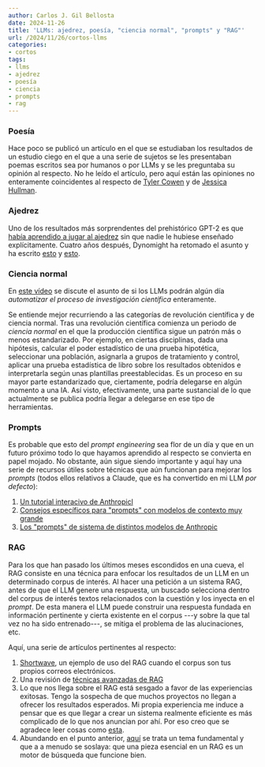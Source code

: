 ```yaml
---
author: Carlos J. Gil Bellosta
date: 2024-11-26
title: 'LLMs: ajedrez, poesía, "ciencia normal", "prompts" y "RAG"'
url: /2024/11/26/cortos-llms
categories:
- cortos
tags:
- llms
- ajedrez
- poesía
- ciencia
- prompts
- rag
---
```


### Poesía

Hace poco se publicó un artículo en el que se estudiaban los resultados de un estudio ciego en el que a una serie de sujetos se les presentaban poemas escritos sea por humanos o por LLMs y se les preguntaba su opinión al respecto. No he leído el artículo, pero aquí están las opiniones no enteramente coincidentes al respecto de
[Tyler Cowen](https://marginalrevolution.com/marginalrevolution/2024/11/ai-generated-poetry-is-indistinguishable-from-human-written-poetry-and-is-rated-more-favorably.html?utm_source=pocket_saves)
y de
[Jessica Hullman](https://statmodeling.stat.columbia.edu/2024/11/22/what-genre-of-writing-is-ai-generated-poetry/).

### Ajedrez

Uno de los resultados más sorprendentes del prehistórico GPT-2 es que
[había aprendido a jugar al ajedrez](https://slatestarcodex.com/2020/01/06/a-very-unlikely-chess-game/)
sin que nadie le hubiese enseñado explícitamente. Cuatro años después, Dynomight ha retomado el asunto y ha escrito [esto](https://dynomight.net/chess/) y [esto](https://dynomight.net/more-chess/).

### Ciencia normal

En
[este vídeo](https://backreaction.blogspot.com/2024/10/this-new-ai-scientist-can-fully.html)
se discute el asunto de si los LLMs podrán algún día _automatizar el proceso de investigación científica_ enteramente.

Se entiende mejor recurriendo a las categorías de revolución científica y de ciencia normal. Tras una revolución científica comienza un periodo de _ciencia normal_ en el que la producción científica sigue un patrón más o menos estandarizado. Por ejemplo, en ciertas disciplinas, dada una hipótesis, calcular el poder estadístico de una prueba hipotética, seleccionar una población, asignarla a grupos de tratamiento y control, aplicar una prueba estadística de libro sobre los resultados obtenidos e interpretarla según unas plantillas preestablecidas. Es un proceso en su mayor parte estandarizado que, ciertamente, podría delegarse en algún momento a una IA. Así visto, efectivamente, una parte sustancial de lo que actualmente se publica podría llegar a delegarse en ese tipo de herramientas.

### Prompts

Es probable que esto del _prompt engineering_ sea flor de un día y que en un futuro próximo todo lo que hayamos aprendido al respecto se convierta en papel mojado. No obstante, aún sigue siendo importante y aquí hay una serie de recursos útiles sobre técnicas que aún funcionan para mejorar los _prompts_ (todos ellos relativos a Claude, que es ha convertido en mi LLM _por defecto_):

1. [Un tutorial interacivo de Anthropicl](https://github.com/anthropics/courses/tree/master/prompt_engineering_interactive_tutorial)
1. [Consejos específicos para "prompts" con modelos de contexto muy grande](https://docs.anthropic.com/en/docs/build-with-claude/prompt-engineering/long-context-tips)
1. [Los "prompts" de sistema de distintos modelos de Anthropic](https://docs.anthropic.com/en/release-notes/system-prompts)

### RAG

Para los que han pasado los últimos meses escondidos en una cueva, el RAG consiste en una técnica para enfocar los resultados de un LLM en un determinado corpus de interés. Al hacer una petición a un sistema RAG, antes de que el LLM genere una respuesta, un buscado selecciona dentro del corpus de interés textos relacionados con la cuestión y los inyecta en el _prompt_. De esta manera el LLM puede construir una respuesta fundada en información pertinente y cierta existente en el corpus ---y sobre la que tal vez no ha sido entrenado---, se mitiga el problema de las alucinaciones, etc.

Aquí, una serie de artículos pertinentes al respecto:

1. [Shortwave](https://www.shortwave.com/blog/deep-dive-into-worlds-smartest-email-ai/), un ejemplo de uso del RAG cuando el corpus son tus propios correos electrónicos.
1. Una revisión de [técnicas avanzadas de RAG](https://pub.towardsai.net/advanced-rag-techniques-an-illustrated-overview-04d193d8fec6)
1. Lo que nos llega sobre el RAG está sesgado a favor de las experiencias exitosas. Tengo la sospecha de que muchos proyectos no llegan a ofrecer los resultados esperados. Mi propia experiencia me induce a pensar que es que llegar a crear un sistema realmente eficiente es más complicado de lo que nos anuncian por ahí. Por eso creo que se agradece leer cosas como [esta](https://towardsdatascience.com/why-your-rag-is-not-reliable-in-a-production-environment-9e6a73b3eddb).
1. Abundando en el punto anterior, [aquí](https://blog.elicit.com/search-vs-vector-db/) se trata un tema fundamental y que a a menudo se soslaya: que una pieza esencial en un RAG es un motor de búsqueda que funcione bien.
